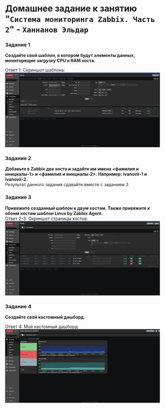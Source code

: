 # Домашнее задание к занятию "`Система мониторинга Zabbix. Часть 2`" - `Ханнанов Эльдар`


### Задание 1

**Создайте свой шаблон, в котором будут элементы данных, мониторящие загрузку CPU и RAM хоста.**

Ответ 1:  Скриншот шаблона:
![Задание 1](https://github.com/eldarkhan/eldar_khannanov_hw/blob/main/img/Eldar-zabbix-hw2-scr-1.jpg)

### Задание 2

**Добавьте в Zabbix два хоста и задайте им имена <фамилия и инициалы-1> и <фамилия и инициалы-2>. Например: ivanovii-1 и ivanovii-2.**  
Результат данного задания сдавайте вместе с заданием 3

### Задание 3

**Привяжите созданный шаблон к двум хостам. Также привяжите к обоим хостам шаблон Linux by Zabbix Agent.**  
Ответ 2-3:  Скриншот страницы хостов:
![Задание 2-3](https://github.com/eldarkhan/eldar_khannanov_hw/blob/main/img/Eldar-zabbix-hw2-scr-2.jpg)

### Задание 4

**Создайте свой кастомный дашборд.**

Ответ 4:  Мой кастомный дашборд:
![Задание 4](https://github.com/eldarkhan/eldar_khannanov_hw/blob/main/img/Eldar-zabbix-hw2-scr-3.jpg)
